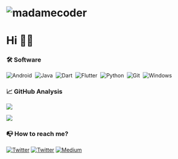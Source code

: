 # <p align="left"> <img src="https://komarev.com/ghpvc/?username=madamecoder&label=Profile Views&color=blue&style=plastic" alt="madamecoder" /> </p>

#                      Hi 👋🏻
### 🛠 Software 
![Android](https://img.shields.io/badge/-Android-05122A?style=flat&logo=android)&nbsp;
![Java](https://img.shields.io/badge/Java-05122A?style=flat&logo=java)&nbsp;
![Dart](https://img.shields.io/badge/Dart-05122A?style=flat&logo=dart&logoColor=29B6F6)&nbsp;
![Flutter](https://img.shields.io/badge/Flutter-05122A?style=flat&logo=flutter&logoColor=02569B)&nbsp;
![Python](https://img.shields.io/badge/-Python-05122A?style=flat&logo=python)&nbsp;
![Git](https://img.shields.io/badge/-Git-05122A?style=flat&logo=git)&nbsp;
![Windows](https://img.shields.io/badge/Windows-05122A?style=flat&logo=windows)&nbsp;

### 📈 GitHub Analysis


<img src="https://github-readme-stats.vercel.app/api?username=madamecoder&&show_icons=true&title_color=3fd1fb&icon_color=3fd1fb&text_color=daf7dc&bg_color=151515"></img>


<img align="center" src="https://github-readme-stats.vercel.app/api/top-langs/?username=madamecoder&theme=dark&hide_langs_below=4312&title_color=fed142&text_color=daf7dc&bg_color=242424"/>

### 📭 How to reach me? 

<p align="left">
<a href="https://instagram.com/madamecoder" target="blank"><img align="center" src="https://img.shields.io/badge/Instagram-e88a03?style=flat&logo=instagram&logoColor=white" alt="Twitter" /></a>
<a href="https://twitter.com/madamecoderTR" target="blank"><img align="center" src="https://img.shields.io/badge/Twitter-1DA1F2?style=flat&logo=twitter&logoColor=white" alt="Twitter" /></a>
<a href="https://medium.com/madamecoder" target="blank"><img align="center" src="https://img.shields.io/badge/Medium-12100E?style=flat&logo=medium&logoColor=white" alt="Medium" /></a>


</p>


